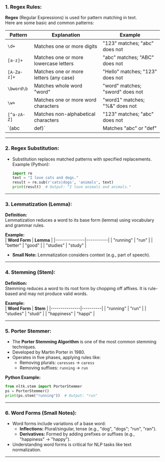 
### **1. Regex Rules:**
**Regex** (Regular Expressions) is used for pattern matching in text.  
Here are some basic and common patterns:  

| **Pattern**       | **Explanation**                               | **Example**                           |
|--------------------|-----------------------------------------------|---------------------------------------|
| `\d+`             | Matches one or more digits                   | "123" matches; "abc" does not         |
| `[a-z]+`          | Matches one or more lowercase letters        | "abc" matches; "ABC" does not         |
| `[A-Za-z]+`       | Matches one or more letters (any case)       | "Hello" matches; "123" does not       |
| `\bword\b`        | Matches whole word "word"                    | "word" matches; "sword" does not      |
| `\w+`             | Matches one or more word characters          | "word1" matches; "%&" does not        |
| `[^a-zA-Z]`       | Matches non-alphabetical characters          | "123" matches; "abc" does not         |
| `(abc|def)`       | Matches "abc" or "def"                       | "abc" matches; "ghi" does not         |

---

### **2. Regex Substitution:**
- Substitution replaces matched patterns with specified replacements.  
  Example (Python):  
  ```python
  import re
  text = "I love cats and dogs."
  result = re.sub(r'cats|dogs', 'animals', text)
  print(result)  # Output: "I love animals and animals."
  ```

---

### **3. Lemmatization (Lemma):**
**Definition:**  
Lemmatization reduces a word to its base form (lemma) using vocabulary and grammar rules.  

**Example:**  
| **Word Form** | **Lemma** |
|---------------|-----------|
| "running"     | "run"     |
| "better"      | "good"    |
| "studies"     | "study"   |

- **Small Note:** Lemmatization considers context (e.g., part of speech).

---

### **4. Stemming (Stem):**
**Definition:**  
Stemming reduces a word to its root form by chopping off affixes. It is rule-based and may not produce valid words.  

**Example:**  
| **Word Form** | **Stem** |
|---------------|----------|
| "running"     | "run"    |
| "studies"     | "studi"  |
| "happiness"   | "happi"  |

---

### **5. Porter Stemmer:**
- The **Porter Stemming Algorithm** is one of the most common stemming techniques.
- Developed by Martin Porter in 1980.
- Operates in five phases, applying rules like:
  - Removing plurals: `caresses` → `caress`
  - Removing suffixes: `running` → `run`

**Python Example:**  
```python
from nltk.stem import PorterStemmer
ps = PorterStemmer()
print(ps.stem("running"))  # Output: "run"
```

---

### **6. Word Forms (Small Notes):**
- Word forms include variations of a base word:
  - **Inflections:** Plural/singular, tense (e.g., "dog", "dogs"; "run", "ran").
  - **Derivatives:** Formed by adding prefixes or suffixes (e.g., "happiness" → "happy").
- Understanding word forms is critical for NLP tasks like text normalization.

--- 
